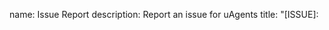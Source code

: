 name: Issue Report
description: Report an issue for uAgents
title: "[ISSUE]: <title>"
labels: ["issue", "unconfirmed"]
assignees:
body:
  - type: markdown
    attributes:
      value: |
        Thanks for taking the time to report an issue in uAgents!
  - type: dropdown
    id: category
    attributes:
      label: Category
      description: Select the category that best describes your issue.
      options:
        - label: Bug (unexpected behavior)
        - label: Feature Request (suggestion for new functionality)
        - label: Documentation Issue (error or unclear information in docs)
        - label: Other (unclear issue type)
      validations:
        required: true
  - type: textarea
    id: description
    attributes:
      label: Describe the issue
      description: Please provide a clear and concise description of the issue you encountered.
      placeholder: What went wrong?
      validations:
        required: true
  - type: textarea
    id: expected_behavior
    attributes:
      label: Expected Behavior
      description: Explain what you expected to happen in this situation.
      validations:
        required: false
  - type: textarea
    id: steps_to_reproduce
    attributes:
      label: Steps to reproduce
      description: If possible, provide detailed steps that consistently reproduce the issue.
      validations:
        required: false
  - type: dropdown
    id: version
    attributes:
      label: uAgents version
      description: Which version of uagents were you using?
      options:
        - v0.11.1
        - v0.11.0
        - v0.10.0
        # Add other versions as needed
      validations:
        required: true
  - type: textarea
    id: environment
    attributes:
      label: Environment details (Optional)
      description: Provide any relevant information about your environment, such as operating system and Python version.
      validations:
        required: false
  - type: textarea
    id: logs
    attributes:
      label: Failure logs
      description: Include any relevant log snippets or files here
    validations:
      required: false
  - type: textarea
    id: additional_info
    attributes:
      label: Additional information (Optional)
      description: Include any screenshots, logs, or code snippets that might help identify the issue.
      validations:
        required: false
  - type: checkboxes
    id: prerequisites
    attributes:
      label: General information
      description: Please confirm the following before submitting your issue report.
      options:
        - label: I have included a clear description of the issue.
          required: true
        - label: I have read the [documentation](https://fetch.ai/docs) and found no answer to the problem.
          required: true
        - label: I have checked the [existing issues](https://github.com/fetchai/uAgents/issues) list to make sure my problem has not already been reported.
          required: true
